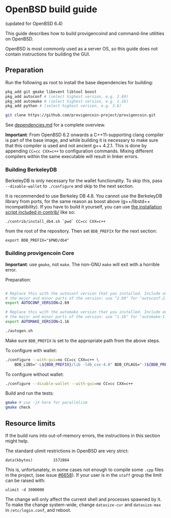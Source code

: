 OpenBSD build guide
======================
(updated for OpenBSD 6.4)

This guide describes how to build provigencoind and command-line utilities on OpenBSD.

OpenBSD is most commonly used as a server OS, so this guide does not contain instructions for building the GUI.

Preparation
-------------

Run the following as root to install the base dependencies for building:

```bash
pkg_add git gmake libevent libtool boost
pkg_add autoconf # (select highest version, e.g. 2.69)
pkg_add automake # (select highest version, e.g. 1.16)
pkg_add python # (select highest version, e.g. 3.6)

git clone https://github.com/provigencoin-project/provigencoin.git
```

See [dependencies.md](dependencies.md) for a complete overview.

**Important**: From OpenBSD 6.2 onwards a C++11-supporting clang compiler is
part of the base image, and while building it is necessary to make sure that this
compiler is used and not ancient g++ 4.2.1. This is done by appending
`CC=cc CXX=c++` to configuration commands. Mixing different compilers
within the same executable will result in linker errors.

### Building BerkeleyDB

BerkeleyDB is only necessary for the wallet functionality. To skip this, pass
`--disable-wallet` to `./configure` and skip to the next section.

It is recommended to use Berkeley DB 4.8. You cannot use the BerkeleyDB library
from ports, for the same reason as boost above (g++/libstd++ incompatibility).
If you have to build it yourself, you can use [the installation script included
in contrib/](/contrib/install_db4.sh) like so:

```shell
./contrib/install_db4.sh `pwd` CC=cc CXX=c++
```

from the root of the repository. Then set `BDB_PREFIX` for the next section:

```shell
export BDB_PREFIX="$PWD/db4"
```

### Building provigencoin Core

**Important**: use `gmake`, not `make`. The non-GNU `make` will exit with a horrible error.

Preparation:
```bash

# Replace this with the autoconf version that you installed. Include only
# the major and minor parts of the version: use "2.69" for "autoconf-2.69p2".
export AUTOCONF_VERSION=2.69

# Replace this with the automake version that you installed. Include only
# the major and minor parts of the version: use "1.16" for "automake-1.16.1".
export AUTOMAKE_VERSION=1.16

./autogen.sh
```
Make sure `BDB_PREFIX` is set to the appropriate path from the above steps.

To configure with wallet:
```bash
./configure --with-gui=no CC=cc CXX=c++ \
    BDB_LIBS="-L${BDB_PREFIX}/lib -ldb_cxx-4.8" BDB_CFLAGS="-I${BDB_PREFIX}/include"
```

To configure without wallet:
```bash
./configure --disable-wallet --with-gui=no CC=cc CXX=c++
```

Build and run the tests:
```bash
gmake # use -jX here for parallelism
gmake check
```

Resource limits
-------------------

If the build runs into out-of-memory errors, the instructions in this section
might help.

The standard ulimit restrictions in OpenBSD are very strict:

    data(kbytes)         1572864

This is, unfortunately, in some cases not enough to compile some `.cpp` files in the project,
(see issue [#6658](https://github.com/bitcoin/bitcoin/issues/6658)).
If your user is in the `staff` group the limit can be raised with:

    ulimit -d 3000000

The change will only affect the current shell and processes spawned by it. To
make the change system-wide, change `datasize-cur` and `datasize-max` in
`/etc/login.conf`, and reboot.

